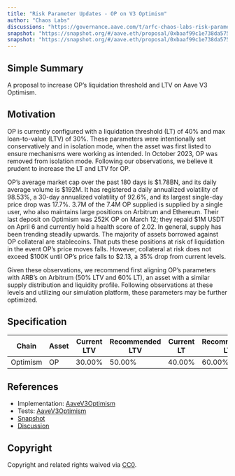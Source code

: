 ```yaml
---
title: "Risk Parameter Updates - OP on V3 Optimism"
author: "Chaos Labs"
discussions: "https://governance.aave.com/t/arfc-chaos-labs-risk-parameter-updates-op-on-v3-optimism/17326"
snapshot: "https://snapshot.org/#/aave.eth/proposal/0xbaaf99c1e738da5755166fc6b1429265243507fdb9638a31ca177dd81a8b7313"
snapshot: "https://snapshot.org/#/aave.eth/proposal/0xbaaf99c1e738da5755166fc6b1429265243507fdb9638a31ca177dd81a8b7313"
---
```


## Simple Summary

A proposal to increase OP’s liquidation threshold and LTV on Aave V3 Optimism.

## Motivation

OP is currently configured with a liquidation threshold (LT) of 40% and max loan-to-value (LTV) of 30%. These parameters were intentionally set conservatively and in isolation mode, when the asset was first listed to ensure mechanisms were working as intended. In October 2023, OP was removed from isolation mode. Following our observations, we believe it prudent to increase the LT and LTV for OP.

OP’s average market cap over the past 180 days is $1.78BN, and its daily average volume is $192M.
It has registered a daily annualized volatility of 98.53%, a 30-day annualized volatility of 92.6%, and its largest single-day price drop was 17.7%.
3.7M of the 7.4M OP supplied is supplied by a single user, who also maintains large positions on Arbitrum and Ethereum. Their last deposit on Optimism was 252K OP on March 12; they repaid $1M USDT on April 6 and currently hold a health score of 2.02.
In general, supply has been trending steadily upwards.
The majority of assets borrowed against OP collateral are stablecoins. That puts these positions at risk of liquidation in the event OP’s price moves falls.
However, collateral at risk does not exceed $100K until OP’s price falls to $2.13, a 35% drop from current levels.

Given these observations, we recommend first aligning OP’s parameters with ARB’s on Arbitrum (50% LTV and 60% LT), an asset with a similar supply distribution and liquidity profile. Following observations at these levels and utilizing our simulation platform, these parameters may be further optimized.

## Specification

| Chain    | Asset | Current LTV | Recommended LTV | Current LT | Recommended LT |
| -------- | ----- | ----------- | --------------- | ---------- | -------------- |
| Optimism | OP    | 30.00%      | 50.00%          | 40.00%     | 60.00%         |

## References

- Implementation: [AaveV3Optimism](https://github.com/bgd-labs/aave-proposals-v3/blob/main/src/20240415_AaveV3Optimism_RiskParameterUpdatesOPOnV3Optimism/AaveV3Optimism_RiskParameterUpdatesOPOnV3Optimism_20240415.sol)
- Tests: [AaveV3Optimism](https://github.com/bgd-labs/aave-proposals-v3/blob/main/src/20240415_AaveV3Optimism_RiskParameterUpdatesOPOnV3Optimism/AaveV3Optimism_RiskParameterUpdatesOPOnV3Optimism_20240415.t.sol)
- [Snapshot](https://snapshot.org/#/aave.eth/proposal/0xbaaf99c1e738da5755166fc6b1429265243507fdb9638a31ca177dd81a8b7313)
- [Discussion](https://governance.aave.com/t/arfc-chaos-labs-risk-parameter-updates-op-on-v3-optimism/17326)

## Copyright

Copyright and related rights waived via [CC0](https://creativecommons.org/publicdomain/zero/1.0/).
